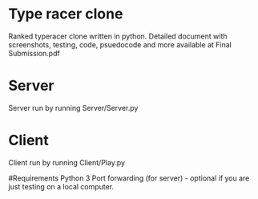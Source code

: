 # Type racer clone
Ranked typeracer clone written in python. 
Detailed document with screenshots, testing, code, psuedocode and more available at Final Submission.pdf

# Server
Server run by running Server/Server.py

# Client
Client run by running Client/Play.py

#Requirements
Python 3
Port forwarding (for server) - optional if you are just testing on a local computer.

